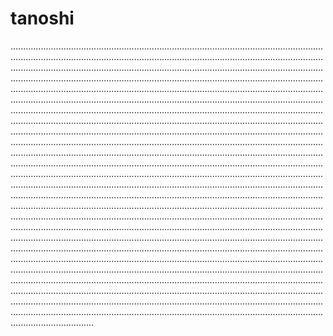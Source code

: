 # tanoshi
.........................................................................................................................................................................................................................................................................................................................................................................................................................................................................................................................................................................................................................................................................................................................................................................................................................................................................................................................................................................................................................................................................................................................................................................................................................................................................................................................................................................................................................................................................................................................................................................................................................................................................................................................................................................................................................................................................................................................................................................................................................................................................................................................................................................................................................................................................................................................................................................................................................................................................................................................................................................................................................................................................................................................................................................................................................................................................................................................................................................................................................................................................................................................................................................................................................................................................................................................................................................................